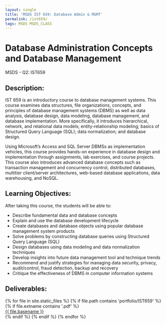 ```yaml
---
layout: single
title: 'MSDS IST 659: Database Admin & MGMT'
permalink: /ist659/
tags: MSDS MSDS_CLASS
---
```


# Database Administration Concepts and Database Management 

MSDS - Q2: IST659


## Description:

IST 659 is an introductory course to database management systems. This course examines data structures, file organizations, concepts, and principles of database management systems (DBMS) as well as data analysis, database design, data modeling, database management, and database implementation. More specifically, it introduces hierarchical, network, and relational data models; entity-relationship modeling; basics of Structured Query Language (SQL); data normalization; and database design. 

Using Microsoft’s Access and SQL Server DBMSs as implementation vehicles, this course provides hands-on experience in database design and implementation through assignments, lab exercises, and course projects. This course also introduces advanced database concepts such as transaction management and concurrency control, distributed databases, multitier client/server architectures, web-based database applications, data warehousing, and NoSQL. 

## Learning Objectives:

After taking this course, the students will be able to:

* Describe fundamental data and database concepts
* Explain and use the database development lifecycle
* Create databases and database objects using popular database management system products
* Solve problems by constructing database queries using Structured Query Language (SQL)
* Design databases using data modeling and data normalization techniques
* Develop insights into future data management tool and technique trends
* Recommend and justify strategies for managing data security, privacy, audit/control, fraud detection, backup and recovery
* Critique the effectiveness of DBMS in computer information systems

## Deliverables:

<div>
{% for file in site.static_files %}
    {% if file.path contains 'portfolio/IST659' %}
        {% if file.extname contains '.pdf' %}
            <div><a href="https://danielcaraway.github.io/{{ file.path }}">{{ file.basename }}</a></div>
        {% endif %}
    {% endif %}
{% endfor %}
</div>